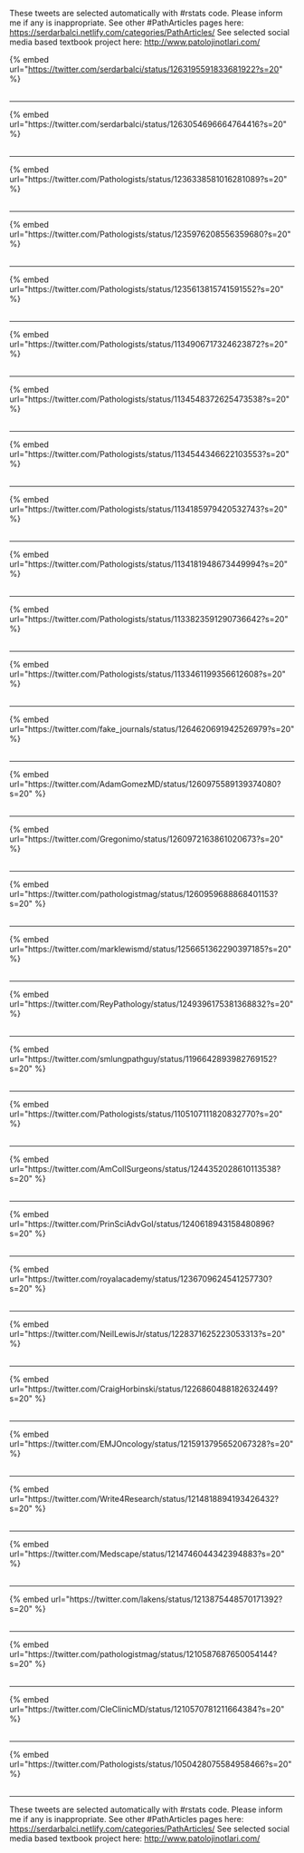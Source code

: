 

These tweets are selected automatically with #rstats code. Please inform me if any is inappropriate.
See other #PathArticles pages here: https://serdarbalci.netlify.com/categories/PathArticles/ 
See selected social media based textbook project here: http://www.patolojinotlari.com/

{% embed url="https://twitter.com/serdarbalci/status/1263195591833681922?s=20" %}<br>
<br>
<hr>
{% embed url="https://twitter.com/serdarbalci/status/1263054696664764416?s=20" %}<br>
<br>
<hr>
{% embed url="https://twitter.com/Pathologists/status/1236338581016281089?s=20" %}<br>
<br>
<hr>
{% embed url="https://twitter.com/Pathologists/status/1235976208556359680?s=20" %}<br>
<br>
<hr>
{% embed url="https://twitter.com/Pathologists/status/1235613815741591552?s=20" %}<br>
<br>
<hr>
{% embed url="https://twitter.com/Pathologists/status/1134906717324623872?s=20" %}<br>
<br>
<hr>
{% embed url="https://twitter.com/Pathologists/status/1134548372625473538?s=20" %}<br>
<br>
<hr>
{% embed url="https://twitter.com/Pathologists/status/1134544346622103553?s=20" %}<br>
<br>
<hr>
{% embed url="https://twitter.com/Pathologists/status/1134185979420532743?s=20" %}<br>
<br>
<hr>
{% embed url="https://twitter.com/Pathologists/status/1134181948673449994?s=20" %}<br>
<br>
<hr>
{% embed url="https://twitter.com/Pathologists/status/1133823591290736642?s=20" %}<br>
<br>
<hr>
{% embed url="https://twitter.com/Pathologists/status/1133461199356612608?s=20" %}<br>
<br>
<hr>
{% embed url="https://twitter.com/fake_journals/status/1264620691942526979?s=20" %}<br>
<br>
<hr>
{% embed url="https://twitter.com/AdamGomezMD/status/1260975589139374080?s=20" %}<br>
<br>
<hr>
{% embed url="https://twitter.com/Gregonimo/status/1260972163861020673?s=20" %}<br>
<br>
<hr>
{% embed url="https://twitter.com/pathologistmag/status/1260959688868401153?s=20" %}<br>
<br>
<hr>
{% embed url="https://twitter.com/marklewismd/status/1256651362290397185?s=20" %}<br>
<br>
<hr>
{% embed url="https://twitter.com/ReyPathology/status/1249396175381368832?s=20" %}<br>
<br>
<hr>
{% embed url="https://twitter.com/smlungpathguy/status/1196642893982769152?s=20" %}<br>
<br>
<hr>
{% embed url="https://twitter.com/Pathologists/status/1105107111820832770?s=20" %}<br>
<br>
<hr>
{% embed url="https://twitter.com/AmCollSurgeons/status/1244352028610113538?s=20" %}<br>
<br>
<hr>
{% embed url="https://twitter.com/PrinSciAdvGoI/status/1240618943158480896?s=20" %}<br>
<br>
<hr>
{% embed url="https://twitter.com/royalacademy/status/1236709624541257730?s=20" %}<br>
<br>
<hr>
{% embed url="https://twitter.com/NeilLewisJr/status/1228371625223053313?s=20" %}<br>
<br>
<hr>
{% embed url="https://twitter.com/CraigHorbinski/status/1226860488182632449?s=20" %}<br>
<br>
<hr>
{% embed url="https://twitter.com/EMJOncology/status/1215913795652067328?s=20" %}<br>
<br>
<hr>
{% embed url="https://twitter.com/Write4Research/status/1214818894193426432?s=20" %}<br>
<br>
<hr>
{% embed url="https://twitter.com/Medscape/status/1214746044342394883?s=20" %}<br>
<br>
<hr>
{% embed url="https://twitter.com/lakens/status/1213875448570171392?s=20" %}<br>
<br>
<hr>
{% embed url="https://twitter.com/pathologistmag/status/1210587687650054144?s=20" %}<br>
<br>
<hr>
{% embed url="https://twitter.com/CleClinicMD/status/1210570781211664384?s=20" %}<br>
<br>
<hr>
{% embed url="https://twitter.com/Pathologists/status/1050428075584958466?s=20" %}<br>
<br>
<hr>


These tweets are selected automatically with #rstats code. Please inform me if any is inappropriate.
See other #PathArticles pages here: https://serdarbalci.netlify.com/categories/PathArticles/ 
See selected social media based textbook project here: http://www.patolojinotlari.com/
